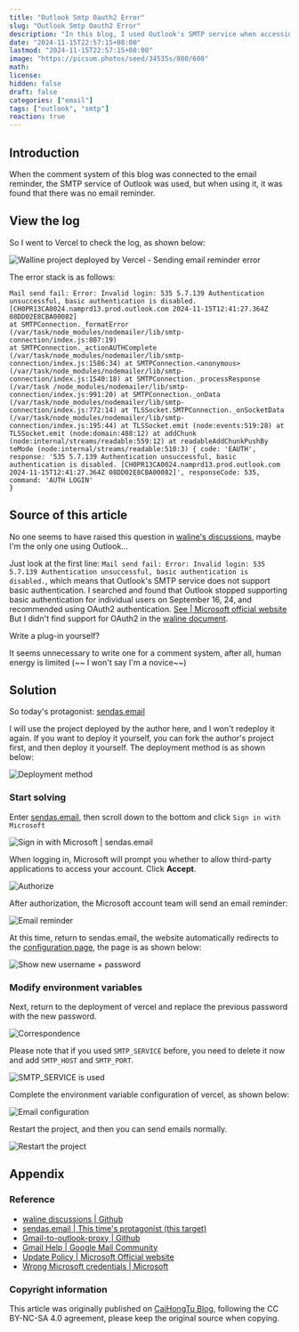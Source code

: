 ```yaml
---
title: "Outlook Smtp Oauth2 Error"
slug: "Outlook Smtp Oauth2 Error"
description: "In this blog, I used Outlook's SMTP service when accessing email alerts in the comment system, but I found an error when using it."
date: "2024-11-15T22:57:15+08:00"
lastmod: "2024-11-15T22:57:15+08:00"
image: "https://picsum.photos/seed/34535s/800/600"
math:
license:
hidden: false
draft: false
categories: ["email"]
tags: ["outlook", "smtp"]
reaction: true
---
```


## Introduction

When the comment system of this blog was connected to the email reminder, the SMTP service of Outlook was used, but when using it, it was found that there was no email reminder.

## View the log

So I went to Vercel to check the log, as shown below:

![Walline project deployed by Vercel - Sending email reminder error](https://s2.loli.net/2024/11/15/wl5o4EAj2GBv3sI.png)

The error stack is as follows:
```
Mail send fail: Error: Invalid login: 535 5.7.139 Authentication unsuccessful, basic authentication is disabled. [CH0PR13CA0024.namprd13.prod.outlook.com 2024-11-15T12:41:27.364Z 08DD02E8CBA00082]
at SMTPConnection._formatError (/var/task/node_modules/nodemailer/lib/smtp-connection/index.js:807:19)
at SMTPConnection._actionAUTHComplete (/var/task/node_modules/nodemailer/lib/smtp-connection/index.js:1586:34) at SMTPConnection.<anonymous> (/var/task/node_modules/nodemailer/lib/smtp-connection/index.js:1540:18) at SMTPConnection._processResponse (/var/task /node_modules/nodemailer/lib/smtp-connection/index.js:991:20) at SMTPConnection._onData (/var/task/node_modules/nodemailer/lib/smtp-connection/index.js:772:14) at TLSSocket.SMTPConnection._onSocketData (/var/task/node_modules/nodemailer/lib/smtp-connection/index.js:195:44) at TLSSocket.emit (node:events:519:28) at TLSSocket.emit (node:domain:488:12) at addChunk (node:internal/streams/readable:559:12) at readableAddChunkPushBy teMode (node:internal/streams/readable:510:3) { code: 'EAUTH', response: '535 5.7.139 Authentication unsuccessful, basic authentication is disabled. [CH0PR13CA0024.namprd13.prod.outlook.com 2024-11-15T12:41:27.364Z 08DD02E8CBA00082]', responseCode: 535,
command: 'AUTH LOGIN'
}
```

## Source of this article

No one seems to have raised this question in [waline's discussions](https://github.com/orgs/walinejs/discussions), maybe I'm the only one using Outlook...

Just look at the first line: `Mail send fail: Error: Invalid login: 535 5.7.139 Authentication unsuccessful, basic authentication is disabled.`, which means that Outlook's SMTP service does not support basic authentication.
I searched and found that Outlook stopped supporting basic authentication for individual users on September 16, 24, and recommended using OAuth2 authentication. [See | Microsoft official website](https://techcommunity.microsoft.com/blog/outlook/keeping-our-outlook-personal-email-users-safe-reinforcing-our-commitment-to-secu/4164184)
But I didn't find support for OAuth2 in the [waline document](https://waline.js.org/reference/server/env.html#邮件).

Write a plug-in yourself?

It seems unnecessary to write one for a comment system, after all, human energy is limited (~~ I won't say I'm a novice~~)

## Solution

So today's protagonist: [sendas.email](https://sendas.email/)

I will use the project deployed by the author here, and I won't redeploy it again.
If you want to deploy it yourself, you can fork the author's project first, and then deploy it yourself.
The deployment method is as shown below:

![Deployment method](https://s2.loli.net/2024/11/16/Z2ROoCiN78X9bcA.jpg)

### Start solving

Enter [sendas.email](https://sendas.email/), then scroll down to the bottom and click `Sign in with Microsoft`

![Sign in with Microsoft | sendas.email](https://s2.loli.net/2024/11/16/nvXBIkVYOZ2CSQx.png)

When logging in, Microsoft will prompt you whether to allow third-party applications to access your account. Click **Accept**.

![Authorize](https://s2.loli.net/2024/11/16/5OY3qFZXu2NGvgb.png)

After authorization, the Microsoft account team will send an email reminder:

![Email reminder](https://s2.loli.net/2024/11/16/SkPVCUp45gBunwI.png)

At this time, return to sendas.email, the website automatically redirects to the [configuration page](https://sendas.email/configuration), the page is as shown below:

![Show new username + password](https://s2.loli.net/2024/11/16/XV5Gr8wY1hdtJ4H.png)

### Modify environment variables

Next, return to the deployment of vercel and replace the previous password with the new password.

![Correspondence](https://s2.loli.net/2024/11/16/ixrA7yskvpw9H4h.png)

Please note that if you used `SMTP_SERVICE` before, you need to delete it now and add `SMTP_HOST` and `SMTP_PORT`.

![SMTP_SERVICE is used](https://s2.loli.net/2024/11/16/zxqafYFO6iVjIMR.png)

Complete the environment variable configuration of vercel, as shown below:

![Email configuration](https://s2.loli.net/2024/11/16/aHElFG3j1M6XZwC.png)

Restart the project, and then you can send emails normally.

![Restart the project](https://s2.loli.net/2024/11/16/vncROktPExoCH8h.png)

## Appendix

### Reference

* [waline discussions | Github](https://github.com/orgs/walinejs/discussions)
* [sendas.email | This time's protagonist (this target)](https://sendas.email/)
* [Gmail-to-outlook-proxy | Github](https://github.com/jasperchan/gmail-to-outlook-proxy)
* [Gmail Help | Google Mail Community](https://support.google.com/mail/thread/298145809/outlook-smtp-authentication-errors?hl=en)
* [Update Policy | Microsoft Official website](https://techcommunity.microsoft.com/blog/outlook/keeping-our-outlook-personal-email-users-safe-reinforcing-our-commitment-to-secu/4164184)
* [Wrong Microsoft credentials | Microsoft](https://support.microsoft.com/en-us/office/pop-imap-and-smtp-settings-for-outlook-com-d088b986-291d-42b8-9564-9c414e2aa040)

### Copyright information

This article was originally published on [CaiHongTu Blog](https://cai-hong-tu-blog.pages.dev/), following the CC BY-NC-SA 4.0 agreement, please keep the original source when copying.
